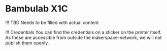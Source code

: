 # Bambulab X1C

!!! TBD
    Needs to be filled with actual content

!!! Credentials
    You can find the credentials on a sticker on the printer itself. As these are accessible from outside the makerspace-network, we will not publish them openly. 